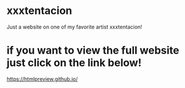 # xxxtentacion
Just a website on one of my favorite artist xxxtentacion! 

# if you want to view the full website just click on the link below!

https://htmlpreview.github.io/
